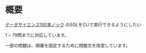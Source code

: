 # 概要

[データサイエンス100本ノック](https://github.com/The-Japan-DataScientist-Society/100knocks-preprocess)
のSQLをCLIで実行できるようにしたい

1 ~ 79問までに対応しています。  

一部の問題は、順番を固定するために問題文を改変しています。
